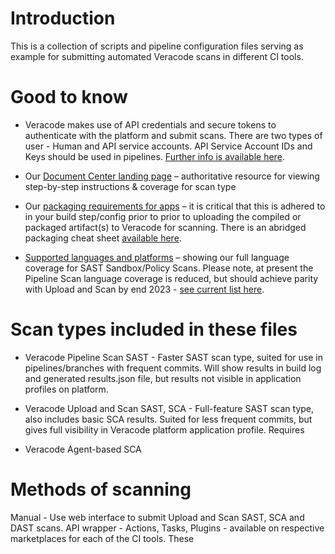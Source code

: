 # Introduction

This is a collection of scripts and pipeline configuration files serving as example for submitting automated Veracode scans in different CI tools. 

# Good to know 

- Veracode makes use of API credentials and secure tokens to authenticate with the platform and submit scans. There are two types of user - Human and API service accounts. API Service Account IDs and Keys should be used in pipelines. [Further info is available here](https://docs.veracode.com/r/c_about_veracode_accounts).

- Our [Document Center landing page](https://docs.veracode.com/) – authoritative resource for viewing step-by-step instructions & coverage for scan type

- Our [packaging requirements for apps](https://docs.veracode.com/r/compilation_packaging) – it is critical that this is adhered to in your build step/config prior to prior to uploading the compiled or packaged artifact(s) to Veracode for scanning. There is an abridged packaging cheat sheet [available here](https://nhinv11.github.io/#/).

- [Supported languages and platforms](https://docs.veracode.com/r/r_supported_table) – showing our full language coverage for SAST Sandbox/Policy Scans. Please note, at present the Pipeline Scan language coverage is reduced, but should achieve parity with Upload and Scan by end 2023 - [see current list here](https://docs.veracode.com/r/About_Pipeline_Scan_Prerequisites).

# Scan types included in these files

- Veracode Pipeline Scan SAST - Faster SAST scan type, suited for use in pipelines/branches with frequent commits. Will show results in build log and generated results.json file, but results not visible in application profiles on platform.

- Veracode Upload and Scan SAST, SCA - Full-feature SAST scan type, also includes basic SCA results. Suited for less frequent commits, but gives full visibility in Veracode platform application profile. Requires

- Veracode Agent-based SCA



# Methods of scanning
Manual - Use web interface to submit Upload and Scan SAST, SCA and DAST scans.
API wrapper - 
Actions, Tasks, Plugins - available on respective marketplaces for each of the CI tools. These 




